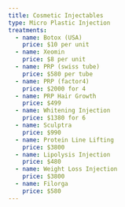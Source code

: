 ```yaml
---
title: Cosmetic Injectables
type: Micro Plastic Injection
treatments:
  - name: Botox (USA)
    price: $10 per unit
  - name: Xeomin
    price: $8 per unit
  - name: PRP (swiss tube)
    price: $580 per tube
  - name: PRP (factor4)
    price: $2000 for 4
  - name: PRP Hair Growth
    price: $499
  - name: Whitening Injection
    price: $1380 for 6
  - name: Sculptra
    price: $990
  - name: Protein Line Lifting
    price: $3800
  - name: Lipolysis Injection
    price: $480
  - name: Weight Loss Injection
    price: $3800
  - name: Filorga
    price: $580
---
```

